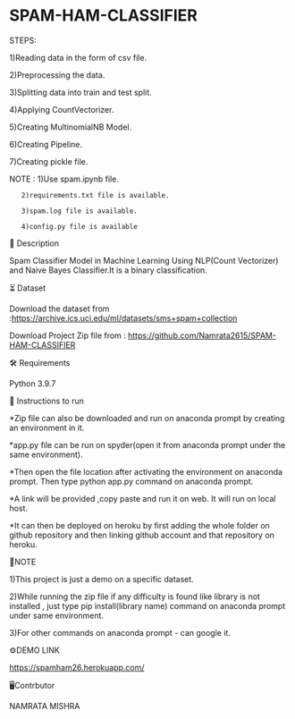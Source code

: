 # SPAM-HAM-CLASSIFIER

STEPS:

1)Reading data in the form of csv file.

2)Preprocessing the data.

3)Splitting data into train and test split.

4)Applying CountVectorizer.

5)Creating MultinomialNB Model.

6)Creating Pipeline.

7)Creating pickle file.

NOTE : 1)Use spam.ipynb file.

       2)requirements.txt file is available.
       
       3)spam.log file is available.
       
       4)config.py file is available
   
📝 Description

Spam Classifier Model in Machine Learning Using NLP(Count Vectorizer) and Naive Bayes Classifier.It is a binary classification.

⏳ Dataset

Download the dataset from :https://archive.ics.uci.edu/ml/datasets/sms+spam+collection

Download Project Zip file from : https://github.com/Namrata2615/SPAM-HAM-CLASSIFIER

🛠️ Requirements

Python 3.9.7

📖 Instructions to run

  *Zip file can also be downloaded and run on anaconda prompt by creating an environment in it.
  
  *app.py file can be run on spyder(open it from anaconda prompt under the same environment).
  
  *Then open the file location after activating the environment on anaconda prompt. Then type python app.py command on anaconda prompt.
  
  *A link will be provided ,copy paste and run it on web. It will run on local host. 
  
  *It can then be deployed on heroku by first adding the whole folder on github repository and then linking github account and that repository on heroku.
  
🎯NOTE 
  
  1)This project is just a demo on a specific dataset.
  
  2)While running the zip file if any difficulty is found like library is not installed , just type pip install(library name) command on anaconda prompt under same environment.
  
  3)For other commands on anaconda prompt - can google it.
  
⚙️DEMO LINK

  https://spamham26.herokuapp.com/
  
🖥️Contrbutor

NAMRATA MISHRA

  
  

